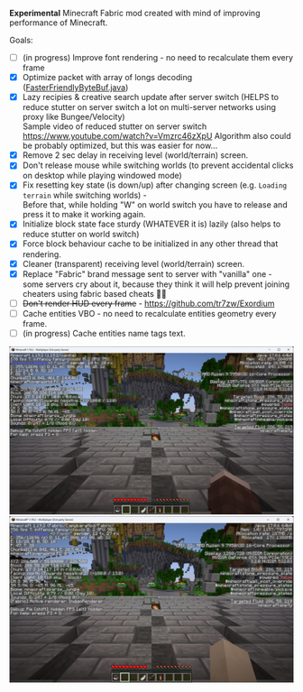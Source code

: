 **Experimental** Minecraft Fabric mod created with mind of improving performance of Minecraft.

Goals:
- [ ] (in progress) Improve font rendering - no need to recalculate them every frame
- [x] Optimize packet with array of longs decoding ([FasterFriendlyByteBuf.java](src%2Fmain%2Fjava%2Fgg%2Fcapybara%2Fmod%2Fmixin%2Foptimization%2Fnetwork%2FFasterFriendlyByteBuf.java))
- [x] Lazy recipies & creative search update after server switch (HELPS to reduce stutter on server switch a lot 
on multi-server networks using proxy like Bungee/Velocity) \
Sample video of reduced stutter on server switch https://www.youtube.com/watch?v=Vmzrc46zXpU
Algorithm also could be probably optimized, but this was easier for now...
- [x] Remove 2 sec delay in receiving level (world/terrain) screen.
- [x] Don't release mouse while switching worlds (to prevent accidental clicks on desktop while playing windowed mode)
- [x] Fix resetting key state (is down/up) after changing screen (e.g. ``Loading terrain`` while switching worlds) - \
Before that, while holding "W" on world switch you have to release and press it to make it working again.
- [x] Initialize block state face sturdy (WHATEVER it is) lazily (also helps to reduce stutter on world switch)
- [x] Force block behaviour cache to be initialized in any other thread that rendering.
- [x] Cleaner (transparent) receiving level (world/terrain) screen.
- [x] Replace "Fabric" brand message sent to server with "vanilla" one - some servers cry about it, because
they think it will help prevent joining cheaters using fabric based cheats 🤣💀
- [ ] ~~Don't render HUD every frame~~ - https://github.com/tr7zw/Exordium
- [ ] Cache entities VBO - no need to recalculate entities geometry every frame.
- [ ] (in progress) Cache entities name tags text.

![Vanilla Minecraft client - 570 fps](img%2Fvanilla_mc.png)
![Modded Minecraft client - 756 fps](img%2Fimproved_mc.png)

